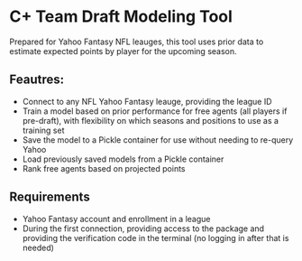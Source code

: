 # C+ Team Draft Modeling Tool
Prepared for Yahoo Fantasy NFL leauges, this tool uses prior data to estimate expected points by player for the upcoming season. 

## Feautres:
- Connect to any NFL Yahoo Fantasy leauge, providing the league ID
- Train a model based on prior performance for free agents (all players if pre-draft), with flexibility on which seasons and positions to use as a training set
- Save the model to a Pickle container for use without needing to re-query Yahoo
- Load previously saved models from a Pickle container
- Rank free agents based on projected points

## Requirements
- Yahoo Fantasy account and enrollment in a league
- During the first connection, providing access to the package and providing the verification code in the terminal (no logging in after that is needed)